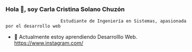 ###                                      Hola 👋, soy Carla Cristina Solano Chuzón

                         Estudiante de Ingeniería en Sistemas, apasionada por el desarrollo web

- 🌱 Actualmente estoy aprendiendo Desarrolllo Web.
https://www.instagram.com/
